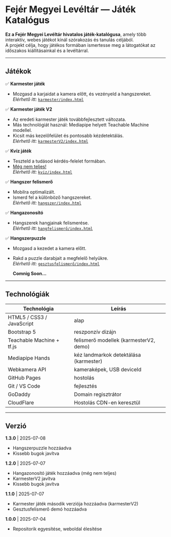 # Fejér Megyei Levéltár — Játék Katalógus

**Ez a Fejér Megyei Levéltár hivatalos játék-katalógusa**, amely több interaktív, webes játékot kínál szórakozás és tanulás céljából.  
A projekt célja, hogy játékos formában ismertesse meg a látogatókat az időszakos kiállításainkal és a levéltárral.

---

## Játékok

✅ **Karmester játék**
- Mozgasd a karjaidat a kamera előtt, és vezényeld a hangszereket.  
   *Elérhető itt:* [`karmester/index.html`](karmester/index.html)

✅ **Karmester játék V2**
- Az eredeti karmester játék továbbfejlesztett változata.
- Más technológiát használ: Mediapipe helyett Teachable Machine modellel.
- Kicsit más kezelőfelület és pontosabb kézdetektálás.  
   *Elérhető itt:* [`karmesterV2/index.html`](karmesterV2/index.html)

✅ **Kvíz játék**
- Teszteld a tudásod kérdés-felelet formában.
- <ins>Még nem teljes!</ins>  
   *Elérhető itt:* [`kviz/index.html`](kviz/index.html)

✅ **Hangszer felismerő**
- Mobilra optimalizált.
- Ismerd fel a különböző hangszereket.    
   *Elérhető itt:* [`hangszer/index.html`](hangszer/index.html)

✅ **Hangazonosító**
- Hangszerek hangjainak felismerése.    
   *Elérhető itt:* [`hangfelismerő/index.html`](hangfelismero/index.html)

✅ **Hangszerpuzzle**
- Mozgasd a kezedet a kamera előtt.
- Rakd a puzzle darabjait a megfelelő helyükre.  
   *Elérhető itt:* [`gesztusfelismerő/index.html`](gesztusfelismero/index.html)

  
  **Comnig Soon...**
---


##  Technológiák

| Technológia                 | Leírás                                  |
| --------------------------- | ----------------------------------------|
| HTML5 / CSS3 / JavaScript   | alap                                    |
| Bootstrap 5                 | reszponzív dizájn                       |
| Teachable Machine + tf.js   | felismerő modellek (karmesterV2, demo)  |
| Mediapipe Hands             | kéz landmarkok detektálása (karmester)  |
| Webkamera API               | kameraképek, USB deviceId               |
| GitHub Pages                | hostolás                                |
| Git / VS Code               | fejlesztés                              |
| GoDaddy                     | Domain regisztrátor                     |
| CloudFlare                  | Hostolás CDN-en keresztül               |

---

## Verzió

**1.3.0**  | 2025-07-08
- Hangszerpuzzle hozzáadva
- Kissebb bugok javítva

**1.2.0**  | 2025-07-07
- Hangazonosító játék hozzáadva (még nem teljes)
- KarmesterV2 javítva
- Kissebb bugok javítva

**1.1.0**  | 2025-07-07
- Karmester játék második verziója hozzáadva (karmesterV2)
- Gesztusfelismerő demó hozzáadva

     
**1.0.0**  | 2025-07-04 
- Repositorik egyesítése, weboldal élesítése
